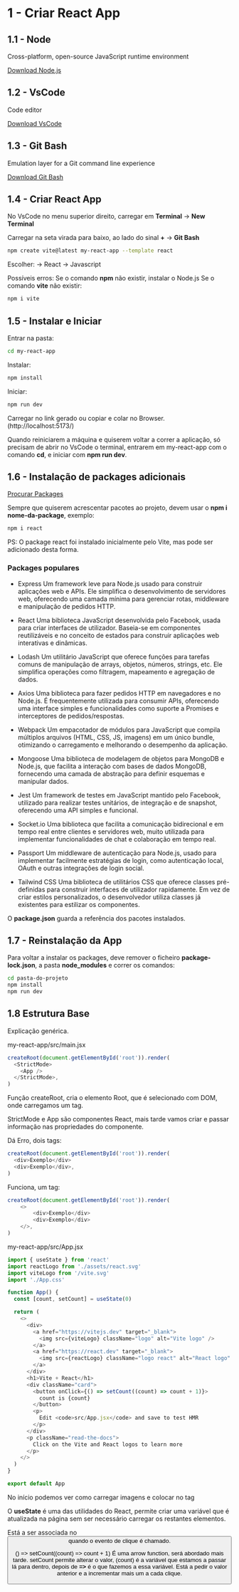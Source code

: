 # 1 - Criar React App

## 1.1 - Node

Cross-platform, open-source JavaScript runtime environment

[Download Node.js](https://nodejs.org/en/download/prebuilt-installer)


## 1.2 - VsCode

Code editor

[Download VsCode](https://code.visualstudio.com/download)

## 1.3 - Git Bash

Emulation layer for a Git command line experience

[Download Git Bash](https://git-scm.com/downloads)


## 1.4 - Criar React App

No VsCode no menu superior direito, carregar em **Terminal** -> **New Terminal**

Carregar na seta virada para baixo, ao lado do sinal **+** -> **Git Bash**

``` bash
npm create vite@latest my-react-app --template react
```

Escolher:
-> React
-> Javascript

Possíveis erros:
Se o comando **npm** não existir, instalar o Node.js
Se o comando **vite** não existir:
``` bash
npm i vite
```

## 1.5 - Instalar e Iniciar

Entrar na pasta:
``` bash
cd my-react-app
```

Instalar:
``` bash
npm install
```

Iniciar:
``` bash
npm run dev
```

Carregar no link gerado ou copiar e colar no Browser. (http://localhost:5173/)

Quando reiniciarem a máquina e quiserem voltar a correr a aplicação, só precisam de abrir no VsCode o terminal, entrarem em my-react-app com o comando **cd**, e iniciar com **npm run dev**.

## 1.6 - Instalação de packages adicionais

[Procurar Packages](https://www.npmjs.com/)

Sempre que quiserem acrescentar pacotes ao projeto, devem usar o **npm i nome-da-package**, exemplo:

``` bash
npm i react
```
PS: O package react foi instalado inicialmente pelo Vite, mas pode ser adicionado desta forma.

### Packages populares
* Express
    Um framework leve para Node.js usado para construir aplicações web e APIs. Ele simplifica o desenvolvimento de servidores web, oferecendo uma camada mínima para gerenciar rotas, middleware e manipulação de pedidos HTTP.

* React
    Uma biblioteca JavaScript desenvolvida pelo Facebook, usada para criar interfaces de utilizador. Baseia-se em componentes reutilizáveis e no conceito de estados para construir aplicações web interativas e dinâmicas.

* Lodash
    Um utilitário JavaScript que oferece funções para tarefas comuns de manipulação de arrays, objetos, números, strings, etc. Ele simplifica operações como filtragem, mapeamento e agregação de dados.

* Axios
    Uma biblioteca para fazer pedidos HTTP em navegadores e no Node.js. É frequentemente utilizada para consumir APIs, oferecendo uma interface simples e funcionalidades como suporte a Promises e interceptores de pedidos/respostas.

* Webpack
    Um empacotador de módulos para JavaScript que compila múltiplos arquivos (HTML, CSS, JS, imagens) em um único bundle, otimizando o carregamento e melhorando o desempenho da aplicação.

* Mongoose
    Uma biblioteca de modelagem de objetos para MongoDB e Node.js, que facilita a interação com bases de dados MongoDB, fornecendo uma camada de abstração para definir esquemas e manipular dados.

* Jest
    Um framework de testes em JavaScript mantido pelo Facebook, utilizado para realizar testes unitários, de integração e de snapshot, oferecendo uma API simples e funcional.

* Socket.io
    Uma biblioteca que facilita a comunicação bidirecional e em tempo real entre clientes e servidores web, muito utilizada para implementar funcionalidades de chat e colaboração em tempo real.

* Passport
    Um middleware de autenticação para Node.js, usado para implementar facilmente estratégias de login, como autenticação local, OAuth e outras integrações de login social.

* Tailwind CSS
    Uma biblioteca de utilitários CSS que oferece classes pré-definidas para construir interfaces de utilizador rapidamente. Em vez de criar estilos personalizados, o desenvolvedor utiliza classes já existentes para estilizar os componentes.

O **package.json** guarda a referência dos pacotes instalados.

## 1.7 - Reinstalação da App

Para voltar a instalar os packages, deve remover o ficheiro **package-lock.json**, a pasta **node_modules** e correr os comandos:

``` bash
cd pasta-do-projeto
npm install
npm run dev
```

## 1.8 Estrutura Base

Explicação genérica.

my-react-app/src/main.jsx

```javascript
createRoot(document.getElementById('root')).render(
  <StrictMode>
    <App />
  </StrictMode>,
)
```

Função createRoot, cria o elemento Root, que é selecionado com DOM, onde carregamos um tag.

StrictMode e App são componentes React, mais tarde vamos criar e passar informação nas propriedades do componente.

Dá Erro, dois tags:
```javascript
createRoot(document.getElementById('root')).render(
  <div>Exemplo</div>
  <div>Exemplo</div>,
)
```

Funciona, um tag:
```javascript
createRoot(document.getElementById('root')).render(
    <>
        <div>Exemplo</div>
        <div>Exemplo</div>
    </>,
)
```


my-react-app/src/App.jsx

```javascript
import { useState } from 'react'
import reactLogo from './assets/react.svg'
import viteLogo from '/vite.svg'
import './App.css'

function App() {
  const [count, setCount] = useState(0)

  return (
    <>
      <div>
        <a href="https://vitejs.dev" target="_blank">
          <img src={viteLogo} className="logo" alt="Vite logo" />
        </a>
        <a href="https://react.dev" target="_blank">
          <img src={reactLogo} className="logo react" alt="React logo" />
        </a>
      </div>
      <h1>Vite + React</h1>
      <div className="card">
        <button onClick={() => setCount((count) => count + 1)}>
          count is {count}
        </button>
        <p>
          Edit <code>src/App.jsx</code> and save to test HMR
        </p>
      </div>
      <p className="read-the-docs">
        Click on the Vite and React logos to learn more
      </p>
    </>
  )
}

export default App
```

No início podemos ver como carregar imagens e colocar no tag <img>

O **useState** é uma das utilidades do React, permite criar uma variável que é atualizada na página sem ser necessário carregar os restantes elementos.

Está a ser associada no <Button> quando o evento de clique é chamado.

() => setCount((count) => count + 1) É uma arrow function, será abordado mais tarde.
setCount permite alterar o valor, (count) é a variável que estamos a passar lá para dentro, depois de **=>** é o que fazemos a essa variável. Está a pedir o valor anterior e a incrementar mais um a cada clique.
